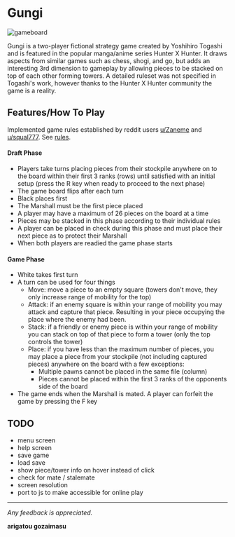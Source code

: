 # Gungi

![gameboard](https://i.imgur.com/CkNhrgdl.png)

Gungi is a two-player fictional strategy game created by Yoshihiro Togashi and is featured in the popular manga/anime series Hunter X Hunter. It draws aspects from similar games such as chess, shogi, and go, but adds an interesting 3rd dimension to gameplay by allowing pieces to be stacked on top of each other forming towers. A detailed ruleset was not specified in Togashi's work, however thanks to the Hunter X Hunter community the game is a reality.

## Features/How To Play

Implemented game rules established by reddit users [u/Zaneme](https://www.reddit.com/user/Zaneme) and [u/squal777](https://www.reddit.com/user/squal777). See [rules](https://www.docdroid.net/P4r6Fvq/gungi.pdf).

#### Draft Phase
- Players take turns placing pieces from their stockpile anywhere on to the board within their first 3 ranks (rows) until satisfied with an initial setup (press the R key when ready to proceed to the next phase)
- The game board flips after each turn
- Black places first
- The Marshall must be the first piece placed
- A player may have a maximum of 26 pieces on the board at a time
- Pieces may be stacked in this phase according to their individual rules
- A player can be placed in check during this phase and must place their next piece as to protect their Marshall
- When both players are readied the game phase starts

#### Game Phase
- White takes first turn
- A turn can be used for four things
  - Move: move a piece to an empty square (towers don't move, they only increase range of mobility for the top)
  - Attack: if an enemy square is within your range of mobility you may attack and capture that piece. Resulting in your piece occupying the place where the enemy had been.
  - Stack: if a friendly or enemy piece is within your range of mobility you can stack on top of that piece to form a tower (only the top controls the tower)
  - Place: if you have less than the maximum number of pieces, you may place a piece from your stockpile (not including captured pieces) anywhere on the board with a few exceptions:
    - Multiple pawns cannot be placed in the same file (column)
    - Pieces cannot be placed within the first 3 ranks of the opponents side of the board
- The game ends when the Marshall is mated. A player can forfeit the game by pressing the F key


## TODO

- menu screen
- help screen
- save game
- load save
- show piece/tower info on hover instead of click
- check for mate / stalemate
- screen resolution
- port to js to make accessible for online play

---
*Any feedback is appreciated.*

**arigatou gozaimasu**
